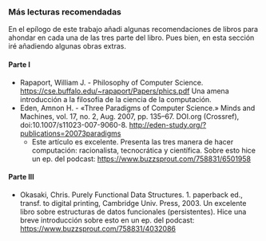 ### Más lecturas recomendadas

En el epílogo de este trabajo añadi algunas recomendaciones de libros para ahondar en cada una de las tres parte del libro. Pues bien, en esta sección iré añadiendo algunas obras extras.

#### Parte I
- Rapaport, William J. - Philosophy of Computer Science. https://cse.buffalo.edu/~rapaport/Papers/phics.pdf Una amena introducción a la filosofía de la ciencia de la computación.
- Eden, Amnon H. - «Three Paradigms of Computer Science.» Minds and Machines, vol. 17, no. 2, Aug. 2007, pp. 135–67. DOI.org (Crossref), doi:10.1007/s11023-007-9060-8. http://eden-study.org/?publications=20073paradigms 
     - Este artículo es excelente. Presenta las tres manera de hacer computación: racionalista, tecnocrática y científica. Sobre esto hice un ep. del podcast: https://www.buzzsprout.com/758831/6501958


#### Parte III
- Okasaki, Chris. Purely Functional Data Structures. 1. paperback ed., transf. to digital printing, Cambridge Univ. Press, 2003. Un excelente libro sobre estructuras de datos funcionales (persistentes). Hice una breve introducción sobre esto en un ep. del podcast: https://www.buzzsprout.com/758831/4032086


